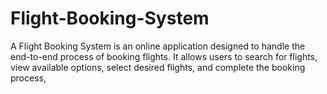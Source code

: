 # Flight-Booking-System

A Flight Booking System is an online application designed to handle the end-to-end process of booking flights. It allows users to search for flights, view available options, select desired flights, and complete the booking process,